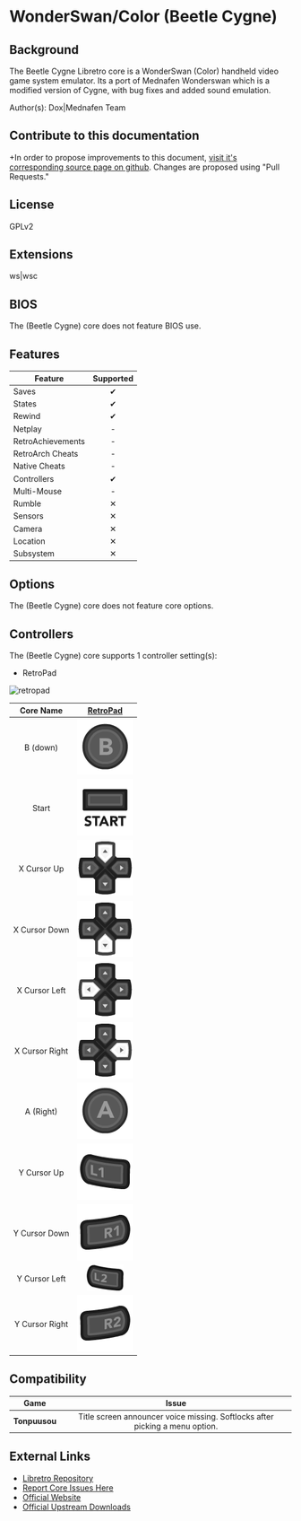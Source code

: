 # WonderSwan/Color (Beetle Cygne)

## Background

The Beetle Cygne Libretro core is a WonderSwan (Color) handheld video game system emulator. Its a port of Mednafen Wonderswan which is a modified version of Cygne, with bug fixes and added sound emulation.  

Author(s): Dox|Mednafen Team

## Contribute to this documentation

+In order to propose improvements to this document, [visit it's corresponding source page on github](https://github.com/libretro/docs/tree/master/docs/library/beetle_wswan.md). Changes are proposed using "Pull Requests."

## License

GPLv2

## Extensions

ws|wsc

## BIOS

The (Beetle Cygne) core does not feature BIOS use.

## Features

| Feature           | Supported |
|-------------------|:---------:|
| Saves             | ✔         |
| States            | ✔         |
| Rewind            | ✔         |
| Netplay           | -         |
| RetroAchievements | -         |
| RetroArch Cheats  | -         |
| Native Cheats     | -         |
| Controllers       | ✔         |
| Multi-Mouse       | -         |
| Rumble            | ✕         |
| Sensors           | ✕         |
| Camera            | ✕         |
| Location          | ✕         |
| Subsystem         | ✕         |

## Options

The (Beetle Cygne) core does not feature core options.

## Controllers

The (Beetle Cygne) core supports 1 controller setting(s):

* RetroPad

![retropad](images/controllers/retropad.png)

| Core Name    | [RetroPad](RetroPad)                                        |
|:------------:|:-----------------------------------------------------------:|
| B (down)     | ![RetroPad_B](images/RetroPad/Retro_B_Round.png)            |
| Start        | ![RetroPad_Start](images/RetroPad/Retro_Start.png)          |
|X Cursor Up   | ![RetroPad_Dpad_Up](images/RetroPad/Retro_Dpad_Up.png)   |
|X Cursor Down | ![RetroPad_Dpad_Down](images/RetroPad/Retro_Dpad_Down.png)  |
|X Cursor Left | ![RetroPad_Dpad_Left](images/RetroPad/Retro_Dpad_Left.png)  |
|X Cursor Right| ![RetroPad_Dpad_Right](images/RetroPad/Retro_Dpad_Right.png)|
| A (Right)    | ![RetroPad_A](images/RetroPad/Retro_A_Round.png)            |
|Y Cursor Up   | ![RetroPad_L1](images/RetroPad/Retro_L1.png)                |
|Y Cursor Down | ![RetroPad_R1](images/RetroPad/Retro_R1.png)                |
|Y Cursor Left | ![RetroPad_L2](images/RetroPad/Retro_L2_Temp.png)           |
|Y Cursor Right| ![RetroPad_R2](images/RetroPad/Retro_R2.png)                |

## Compatibility

| Game               | Issue                                                                      |
|:------------------:|:--------------------------------------------------------------------------:|
|**Tonpuusou**       |Title screen announcer voice missing. Softlocks after picking a menu option.|

## External Links

* [Libretro Repository](https://github.com/libretro/beetle-wswan-libretro)
* [Report Core Issues Here](https://github.com/libretro/libretro-meta)
* [Official Website](https://mednafen.github.io/)
* [Official Upstream Downloads](https://mednafen.github.io/releases/)

